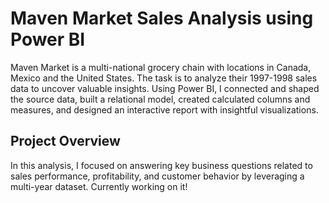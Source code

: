 # Maven Market Sales Analysis using Power BI
Maven Market is a multi-national grocery chain with locations in Canada, Mexico and the United States. The task is to analyze their 1997-1998 sales data to uncover valuable insights. Using Power BI, I connected and shaped the source data, built a relational model, created calculated columns and measures, and designed an interactive report with insightful visualizations.

## Project Overview
In this analysis, I focused on answering key business questions related to sales performance, profitability, and customer behavior by leveraging a multi-year dataset.
Currently working on it!
